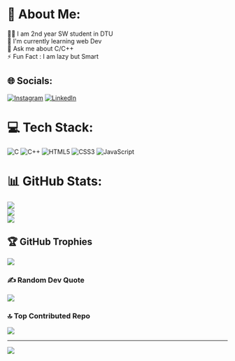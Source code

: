 # 💫 About Me:
🧑‍🎓 I am 2nd year SW student in DTU<br>📘 I'm currently learning web Dev<br>💬 Ask me about C/C++<br>⚡ Fun Fact  : I am lazy but Smart


## 🌐 Socials:
[![Instagram](https://img.shields.io/badge/Instagram-%23E4405F.svg?logo=Instagram&logoColor=white)](https://instagram.com/tanmaykumar19) [![LinkedIn](https://img.shields.io/badge/LinkedIn-%230077B5.svg?logo=linkedin&logoColor=white)](https://linkedin.com/in/tanmaykumar01) 

# 💻 Tech Stack:
![C](https://img.shields.io/badge/c-%2300599C.svg?style=for-the-badge&logo=c&logoColor=white) ![C++](https://img.shields.io/badge/c++-%2300599C.svg?style=for-the-badge&logo=c%2B%2B&logoColor=white) ![HTML5](https://img.shields.io/badge/html5-%23E34F26.svg?style=for-the-badge&logo=html5&logoColor=white) ![CSS3](https://img.shields.io/badge/css3-%231572B6.svg?style=for-the-badge&logo=css3&logoColor=white) ![JavaScript](https://img.shields.io/badge/javascript-%23323330.svg?style=for-the-badge&logo=javascript&logoColor=%23F7DF1E)
# 📊 GitHub Stats:
![](https://github-readme-stats.vercel.app/api?username=MAQ-1&theme=dark&hide_border=false&include_all_commits=true&count_private=true)<br/>
![](https://github-readme-streak-stats.herokuapp.com/?user=MAQ-1&theme=dark&hide_border=false)<br/>
![](https://github-readme-stats.vercel.app/api/top-langs/?username=MAQ-1&theme=dark&hide_border=false&include_all_commits=true&count_private=true&layout=compact)

## 🏆 GitHub Trophies
![](https://github-profile-trophy.vercel.app/?username=MAQ-1&theme=radical&no-frame=false&no-bg=true&margin-w=4)

### ✍️ Random Dev Quote
![](https://quotes-github-readme.vercel.app/api?type=horizontal&theme=radical)

### 🔝 Top Contributed Repo
![](https://github-contributor-stats.vercel.app/api?username=MAQ-1&limit=5&theme=dark&combine_all_yearly_contributions=true)

---
[![](https://visitcount.itsvg.in/api?id=MAQ-1&icon=0&color=0)](https://visitcount.itsvg.in)

<!-- Proudly created with GPRM ( https://gprm.itsvg.in ) -->
